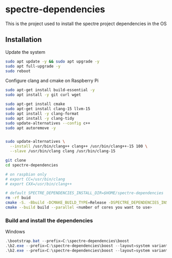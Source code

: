 # spectre-dependencies

This is the project used to install the spectre project dependencies in the OS

## Installation

Update the system

```bash
sudo apt update -y && sudo apt upgrade -y
sudo apt full-upgrade -y
sudo reboot
```

Configure clang and cmake on Raspberry Pi

```bash
sudo apt-get install build-essential -y
sudo apt install -y git curl wget

sudo apt-get install cmake
sudo apt-get install clang-15 llvm-15
sudo apt install -y clang-format
sudo apt install -y clang-tidy
sudo update-alternatives --config c++
sudo apt autoremove -y


sudo update-alternatives \
  --install /usr/bin/clang++ clang++ /usr/bin/clang++-15 100 \
  --slave /usr/bin/clang clang /usr/bin/clang-15

```

```bash
git clone
cd spectre-dependencies

# on raspbian only
# export CC=/usr/bin/clang
# export CXX=/usr/bin/clang++

# default SPECTRE_DEPENDENCIES_INSTALL_DIR=$HOME/spectre-dependencies
rm -rf buid
cmake -S. -Bbuild -DCMAKE_BUILD_TYPE=Release -DSPECTRE_DEPENDENCIES_INSTALL_DIR=<path to install spectre dependencies>
cmake --build build --parallel <number of cores you want to use>
```

### Build and install the dependencies

Windows

```powershell
.\bootstrap.bat --prefix=C:\spectre-dependencies\boost
.\b2.exe --prefix=C:\spectre-dependencies\boost --layout=system variant=release link=static stage
.\b2.exe --prefix=C:\spectre-dependencies\boost --layout=system variant=release link=static install
```
